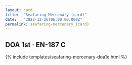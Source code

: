 ```yaml
---
layout: card
title:  "Seafaring Mercenary (card)"
date:   "2022-12-26T06:00:00.000Z"
permalink: seafaring-mercenary_(card)
---
```


## DOA 1st &middot; EN-187 C

{% include templates/seafaring-mercenary-doa1e.html %}
